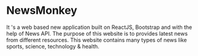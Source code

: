 # NewsMonkey 
 It 's a web based new application built on ReactJS, Bootstrap and with the help of News API. The purpose of this website is to provides latest news from different resources. This website contains many types of news like sports, science, technology & health. 
